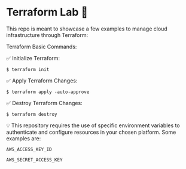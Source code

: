 # Terraform Lab 🧪
This repo is meant to showcase a few examples to manage cloud infrastructure through Terraform:


Terraform Basic Commands:

✅ Initialize Terraform:

`$ terraform init`

✅ Apply Terraform Changes:

`$ terraform apply -auto-approve`

✅ Destroy Terraform Changes:

`$ terraform destroy`


💡 This repository requires the use of specific environment variables to authenticate and configure resources in your chosen platform. Some examples are:

`AWS_ACCESS_KEY_ID`

`AWS_SECRET_ACCESS_KEY`
